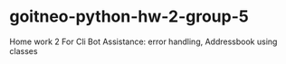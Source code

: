 # goitneo-python-hw-2-group-5
Home work 2 For Cli Bot Assistance: error handling, Addressbook using classes
